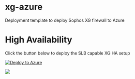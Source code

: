 # xg-azure
Deployment template to deploy Sophos XG firewall to Azure


High Availability
=================

Click the button below to deploy the SLB capable XG HA setup

[![Deploy to Azure](https://azuredeploy.net/deploybutton.png)](https://portal.azure.com/#create/Microsoft.Template/uri/https%3A%2F%2Fraw.githubusercontent.com%2Fiaasteamtemplates%2FXGHATest%2FFullHA-Mod%2Fha.json)

<a href="https://portal.azure.com/#create/Microsoft.Template/uri/https%3A%2F%2Fraw.githubusercontent.com%2Fiaasteamtemplates%2FXGHATest%2FFullHA-Mod%2Fha.json" target="_blank">
    <img src="http://azuredeploy.net/deploybutton.png"/>
</a>
